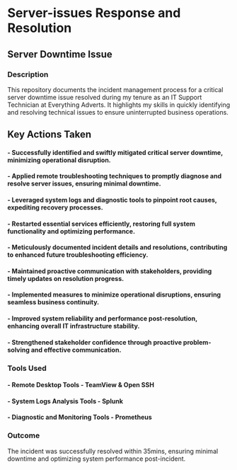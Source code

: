 # Server-issues Response and Resolution
## Server Downtime Issue

### Description
This repository documents the incident management process for a critical server downtime issue resolved during my tenure as an IT Support Technician at Everything Adverts. It highlights my skills in quickly identifying and resolving technical issues to ensure uninterrupted business operations.

## Key Actions Taken
#### - Successfully identified and swiftly mitigated critical server downtime, minimizing operational disruption.
#### - Applied remote troubleshooting techniques to promptly diagnose and resolve server issues, ensuring minimal downtime.
#### - Leveraged system logs and diagnostic tools to pinpoint root causes, expediting recovery processes.
#### - Restarted essential services efficiently, restoring full system functionality and optimizing performance.
#### - Meticulously documented incident details and resolutions, contributing to enhanced future troubleshooting efficiency.
#### - Maintained proactive communication with stakeholders, providing timely updates on resolution progress.
#### - Implemented measures to minimize operational disruptions, ensuring seamless business continuity.
#### - Improved system reliability and performance post-resolution, enhancing overall IT infrastructure stability.
#### - Strengthened stakeholder confidence through proactive problem-solving and effective communication.

### Tools Used
#### - Remote Desktop Tools - TeamView & Open SSH
#### - System Logs Analysis Tools - Splunk
#### - Diagnostic and Monitoring Tools - Prometheus

### Outcome
The incident was successfully resolved within 35mins, ensuring minimal downtime and optimizing system performance post-incident.

